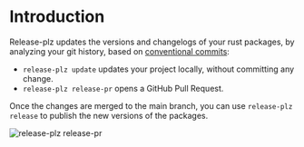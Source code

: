 # Introduction

Release-plz updates the versions and changelogs of your rust packages, by
analyzing your git history,
based on [conventional commits](https://www.conventionalcommits.org/en/v1.0.0/):

- `release-plz update` updates your project locally, without committing any change.
- `release-plz release-pr` opens a GitHub Pull Request.

Once the changes are merged to the main branch, you can use
`release-plz release` to publish the new versions of the packages.

![release-plz release-pr](https://user-images.githubusercontent.com/11428655/160772903-544c7578-7c17-4311-b6ca-a1aefeabe799.gif)
